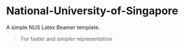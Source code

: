 # National-University-of-Singapore
A simple NUS Latex Beamer template.
> For faster and simpler representation
